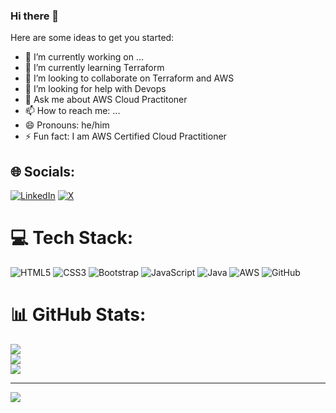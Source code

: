 ### Hi there 👋


Here are some ideas to get you started:

- 🔭 I’m currently working on ...
- 🌱 I’m currently learning Terraform
- 👯 I’m looking to collaborate on Terraform and AWS
- 🤔 I’m looking for help with Devops
- 💬 Ask me about AWS Cloud Practitoner
- 📫 How to reach me: ...
- 😄 Pronouns: he/him
- ⚡ Fun fact: I am AWS Certified Cloud Practitioner


## 🌐 Socials:
[![LinkedIn](https://img.shields.io/badge/LinkedIn-%230077B5.svg?logo=linkedin&logoColor=white)](https://linkedin.com/in/7abhishek-yadav) [![X](https://img.shields.io/badge/X-black.svg?logo=X&logoColor=white)](https://x.com/GyanniInsaan) 

# 💻 Tech Stack:
![HTML5](https://img.shields.io/badge/html5-%23E34F26.svg?style=for-the-badge&logo=html5&logoColor=white) ![CSS3](https://img.shields.io/badge/css3-%231572B6.svg?style=for-the-badge&logo=css3&logoColor=white) ![Bootstrap](https://img.shields.io/badge/Bootstrap-563D7C?style=for-the-badge&logo=bootstrap&logoColor=white) ![JavaScript](https://img.shields.io/badge/javascript-%23323330.svg?style=for-the-badge&logo=javascript&logoColor=%23F7DF1E)  ![Java](https://img.shields.io/badge/java-%23ED8B00.svg?style=for-the-badge&logo=openjdk&logoColor=white) ![AWS](https://img.shields.io/badge/AWS-%23FF9900.svg?style=for-the-badge&logo=amazon-aws&logoColor=white) ![GitHub](https://img.shields.io/badge/GitHub-100000?style=for-the-badge&logo=github&logoColor=white)
# 📊 GitHub Stats:
![](https://github-readme-stats.vercel.app/api?username=yadav-7abhishek&theme=radical&hide_border=false&include_all_commits=true&count_private=true)<br/>
![](https://github-readme-streak-stats.herokuapp.com/?user=yadav-7abhishek&theme=radical&hide_border=false)<br/>
![](https://github-readme-stats.vercel.app/api/top-langs/?username=yadav-7abhishek&theme=radical&hide_border=false&include_all_commits=true&count_private=true&layout=compact)

---
[![](https://visitcount.itsvg.in/api?id=yadav-7abhishek&icon=9&color=11)](https://visitcount.itsvg.in)

<!-- Proudly created with GPRM ( https://gprm.itsvg.in ) -->
